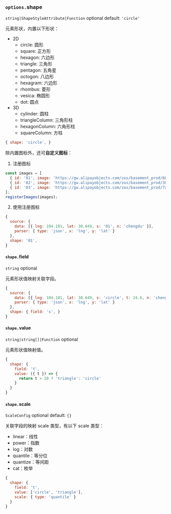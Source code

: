 ### `options.`shape

`string|ShapeStyleAttribute|Function` optional default: `'circle'`

元素形状，内置以下形状：

*   2D
    *   circle: 圆形
    *   square: 正方形
    *   hexagon: 六边形
    *   triangle: 三角形
    *   pentagon: 五角星
    *   octogon: 八边形
    *   hexagram: 六边形
    *   rhombus: 菱形
    *   vesica: 椭圆形
    *   dot: 圆点
*   3D
    *   cylinder: 圆柱
    *   triangleColumn: 三角形柱
    *   hexagonColumn: 六角形柱
    *   squareColumn: 方柱

```js
{ shape: 'circle', }
```

除内置图标外，还可**自定义图标**：

1.  注册图标

```js
const images = [
  { id: '01', image: 'https://gw.alipayobjects.com/zos/basement_prod/604b5e7f-309e-40db-b95b-4fac746c5153.svg' },
  { id: '02', image: 'https://gw.alipayobjects.com/zos/basement_prod/30580bc9-506f-4438-8c1a-744e082054ec.svg' },
  { id: '03', image: 'https://gw.alipayobjects.com/zos/basement_prod/7aa1f460-9f9f-499f-afdf-13424aa26bbf.svg' },
];
registerImages(images);
```

2.  使用注册图标

```js
{
  source: {
    data: [{ lng: 104.101, lat: 30.649, s: '01', n: 'chengdu' }],
    parser: { type: 'json', x: 'lng', y: 'lat' }
  },
  shape: '01',
}
```

#### `shape.`field

`string` optional

元素形状值映射关联字段。

```js
{
  source: {
    data: [{ lng: 104.101, lat: 30.649, s: 'circle', t: 24.6, n: 'chengdu' }],
    parser: { type: 'json', x: 'lng', y: 'lat' }
  },
  shape: { field: 's', }
}
```

#### `shape.`value

`string|string[]|Function` optional

元素形状值映射值。

```js
{
  shape: {
    field: 't',
    value: ({ t }) => {
      return t > 20 ? 'triangle': 'circle'
    }
  }
}
```

#### `shape.`scale

`ScaleConfig` optional default: `{}`

关联字段的映射 scale 类型，有以下 scale 类型：

*   linear：线性
*   power：指数
*   log：对数
*   quantile：等分位
*   quantize：等间距
*   cat：枚举


```js
{
  shape: {
    field: 't',
    value: ['circle', 'triangle'],
    scale: { type: 'quantile' }
  }
}
```
